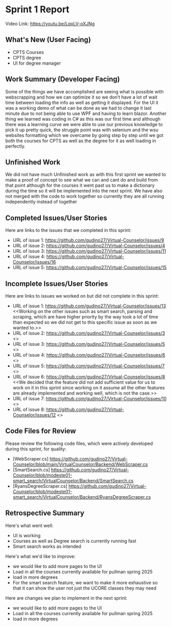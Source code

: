 # Sprint 1 Report 
Video Link: https://youtu.be/LqxLV-oXJNg
## What's New (User Facing)
 * CPTS Courses
 * CPTS degree
 * UI for degree manager

## Work Summary (Developer Facing)
Some of the things we have accomplished are seeing what is possible with webscrapping and how we can optimize it so we don’t have a lot of wait time between loading the info as well as getting it displayed. For the UI it was a working demo of what can be done as we had to change it last minute due to not being able to use WPF and having to learn blazor. Another thing we learned was coding in C# as this was our first time and although there was a learning curve we were able to use our previous knowledge to pick it up pretty quick, the struggle point was with selenium and the wsu websites formatting which we overcame by going step by step until we got both the courses for CPTS as well as the degree for it as well loading in perfectly.
## Unfinished Work
We did not have much Unfinished work as with this first sprint we wanted to make a proof of concept to see what we can and cant do and build from that point although for the courses it went past us to make a dictionary during the time so it will be implemented into the next sprint. We have also not merged with the code to work together so currently they are all running independently instead of together
  
## Completed Issues/User Stories
Here are links to the issues that we completed in this sprint:

 * URL of issue 1: https://github.com/gudino27/Virtual-Counselor/issues/9
 * URL of issue 2: https://github.com/gudino27/Virtual-Counselor/issues/4
 * URL of issue 3: https://github.com/gudino27/Virtual-Counselor/issues/11
 * URL of issue 4: https://github.com/gudino27/Virtual-Counselor/issues/16
 * URL of issue 5: https://github.com/gudino27/Virtual-Counselor/issues/15

 
 ## Incomplete Issues/User Stories
 Here are links to issues we worked on but did not complete in this sprint:
 
 * URL of issue 1: https://github.com/gudino27/Virtual-Counselor/issues/13 <<Working on the other issues such as smart search, parsing and scraping, which are have higher priority by the way took a lot of time than expected so we did not get to this specific issue as soon as we wanted to.>>
 * URL of issue 2: https://github.com/gudino27/Virtual-Counselor/issues/3 <<We did not get into this issue because it has lower priority compared to the ones we have completed so far.>>
 * URL of issue 3: https://github.com/gudino27/Virtual-Counselor/issues/5 <<We did not get into this issue because it has lower priority compared to the ones we have completed so far.>>
 * URL of issue 4: https://github.com/gudino27/Virtual-Counselor/issues/6 <<We did not get into this issue because it has lower priority compared to the ones we have completed so far.>>
 * URL of issue 5: https://github.com/gudino27/Virtual-Counselor/issues/7 <<We did not get into this issue because it has lower priority compared to the ones we have completed so far.>>
 * URL of issue 6: https://github.com/gudino27/Virtual-Counselor/issues/8 <<We decided that the feature did not add sufficient value for us to work on it in this sprint since working on it assume all the other features are already implemented and working well, which is not the case.>>
 * URL of issue 7: https://github.com/gudino27/Virtual-Counselor/issues/10 <<We did not get into this issue because it has lower priority compared to the ones we have completed so far.>>
 * URL of issue 8: https://github.com/gudino27/Virtual-Counselor/issues/12 <<We did not get into this issue because it has lower priority compared to the ones we have completed so far.>>

## Code Files for Review
Please review the following code files, which were actively developed during this sprint, for quality:
 * [WebScraper.cs] https://github.com/gudino27/Virtual-Counselor/blob/main/VirtualCounselor/Backend/WebScraper.cs
 * [SmartSearch.cs] https://github.com/gudino27/Virtual-Counselor/blob/modeste01-smart_search/VirtualCounselor/Backend/SmartSearch.cs
 * [RyansDegreeScraper.cs] https://github.com/gudino27/Virtual-Counselor/blob/modeste01-smart_search/VirtualCounselor/Backend/RyansDegreeScraper.cs
 
## Retrospective Summary
Here's what went well:
  * UI is working 
  * Courses as well as Degree search is currently running fast
  * Smart search works as intended
 
Here's what we'd like to improve:
   * we would like to add more pages to the UI
   * Load in all the courses currently available for pullman spring 2025
   * load in more degrees
   * For the smart search feature, we want to make it more exhaustive so that it can show the user not just the UCORE classes they may need
  
Here are changes we plan to implement in the next sprint:
   * we would like to add more pages to the UI
   * Load in all the courses currently available for pullman spring 2025
   * load in more degrees

